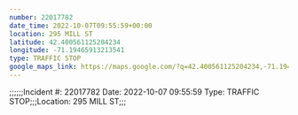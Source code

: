 ```yaml
---
number: 22017782
date_time: 2022-10-07T09:55:59+00:00
location: 295 MILL ST
latitude: 42.400561125204234
longitude: -71.19465913213541
type: TRAFFIC STOP
google_maps_link: https://maps.google.com/?q=42.400561125204234,-71.19465913213541
---
```


;;;;;;Incident #: 22017782  Date: 2022-10-07 09:55:59   Type: TRAFFIC STOP;;;Location: 295 MILL ST;;;
